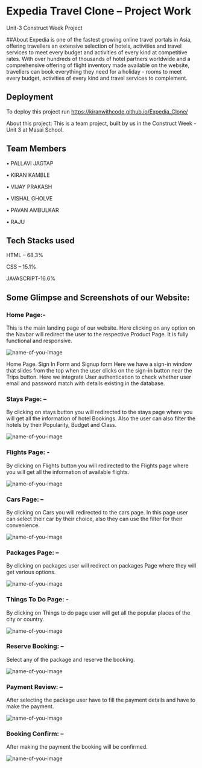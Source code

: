 # Expedia Travel Clone – Project Work
Unit-3 Construct Week Project

##About
Expedia is one of the fastest growing online travel portals in Asia, offering travellers an extensive selection of hotels, activities and travel services to meet every budget and activities of every kind at competitive rates. With over hundreds of thousands of hotel partners worldwide and a comprehensive offering of flight inventory made available on the website, travellers can book everything they need for a holiday - rooms to meet every budget, activities of every kind and travel services to complement.

## Deployment
To deploy this project run
https://kiranwithcode.github.io/Expedia_Clone/

About this project: This is a team project, built by us in the Construct Week - Unit 3 at Masai School.

## Team Members
•	PALLAVI JAGTAP 
>
•	KIRAN KAMBLE
>
•	VIJAY PRAKASH
>
•	VISHAL GHOLVE
>
•	PAVAN AMBULKAR
>
•	RAJU

## Tech Stacks used
HTML – 68.3%
>
CSS – 15.1%
>
JAVASCRIPT-16.6%

## Some Glimpse and Screenshots of our Website:
### Home Page:-
This is the main landing page of our website. Here clicking on any option on the Navbar will redirect the user to the respective Product Page. It is fully functional and responsive.

![name-of-you-image](https://github.com/kiranwithcode/Expedia_Clone/blob/master/screenshot/homePage.PNG?raw=true)


Home Page. Sign In Form and Signup form Here we have a sign-in window that slides from the top when the user clicks on the sign-in button near the Trips button. Here we integrate User authentication to check whether user email and password match with details existing in the database.

### Stays Page: –
By clicking on stays button you will redirected to the stays page where you will get all the information of hotel Bookings. Also the user can also filter the hotels by their Popularity, Budget and Class.

![name-of-you-image](https://github.com/kiranwithcode/Expedia_Clone/blob/master/screenshot/stay.PNG?raw=true)

### Flights Page: -
By clicking on Flights button you will redirected to the Flights page where you will get all the information of available flights. 

![name-of-you-image](https://github.com/kiranwithcode/Expedia_Clone/blob/master/screenshot/flight.PNG?raw=true)

### Cars Page: –
By clicking on Cars you will redirected to the cars page. In this page user can select their car by their choice, also they can use the filter for their convenience.

![name-of-you-image](https://github.com/kiranwithcode/Expedia_Clone/blob/master/screenshot/cars.PNG?raw=true)

### Packages Page: –
By clicking on packages user will redirect on packages Page where they will get various options.

![name-of-you-image](https://github.com/kiranwithcode/Expedia_Clone/blob/master/screenshot/packages.PNG?raw=true)

### Things To Do Page: - 
By clicking on Things to do page user will get all the popular places of the city or country.

![name-of-you-image](https://github.com/kiranwithcode/Expedia_Clone/blob/myPackages/screenshot/thinkTodo.PNG?raw=true)

### Reserve Booking: –
Select any of the package and reserve the booking.

![name-of-you-image](https://github.com/kiranwithcode/Expedia_Clone/blob/master/screenshot/reserveBooking.PNG?raw=true)

### Payment Review: – 
After selecting the package user have to fill the payment details and have to make the payment.

![name-of-you-image](https://github.com/kiranwithcode/Expedia_Clone/blob/master/screenshot/PaymentReview.PNG?raw=true)

### Booking Confirm: – 
After making the payment the booking will be confirmed.

![name-of-you-image](https://github.com/kiranwithcode/Expedia_Clone/blob/master/screenshot/paymentReciept.PNG?raw=true)










